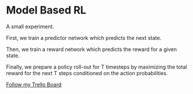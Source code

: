 # Model Based RL

A small experiment.

First, we train a predictor network which predicts the next state.

Then, we train a reward network which predicts the reward for a given state.

Finally, we prepare a policy roll-out for T timesteps by maximizing the total reward for the next T steps conditioned on the action probabilities.

[Follow my Trello Board](https://trello.com/c/Uy5gj07b/2-prednet-reinforcement-learning-through-predictive-analysis)